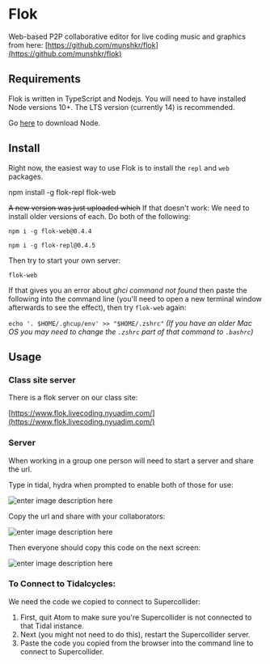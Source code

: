 # Flok
Web-based P2P collaborative editor for live coding music and graphics from here: [https://github.com/munshkr/flok](https://github.com/munshkr/flok)

## Requirements

Flok is written in TypeScript and Nodejs. You will need to have installed Node versions 10+. The LTS version (currently 14) is recommended.

Go  [here](https://nodejs.org/)  to download Node.

## [](https://github.com/munshkr/flok#install)Install

Right now, the easiest way to use Flok is to install the  `repl`  and  `web`  packages.

npm install -g flok-repl flok-web

~~A new version was just uploaded which~~ If that doesn't work: We need to install older versions of each. Do both of the following:

`npm i -g flok-web@0.4.4`

`npm i -g flok-repl@0.4.5`

Then try to start your own server:

`flok-web`

If that gives you an error about *ghci command not found* then paste the following into the command line (you'll need to open a new terminal window afterwards to see the effect), then try `flok-web` again:

`echo '. $HOME/.ghcup/env' >> "$HOME/.zshrc"`
*(If you have an older Mac OS you may need to change the `.zshrc` part of that command to `.bashrc`)*

## Usage

### Class site server

There is a flok server on our class site:

[https://www.flok.livecoding.nyuadim.com/](https://www.flok.livecoding.nyuadim.com/)

### Server

When working in a group one person will need to start a server and share the url.

Type in tidal, hydra when prompted to enable both of those for use:

![enter image description here](https://raw.githubusercontent.com/aaronsherwood/liveCoding/main/media/flok1.png)

Copy the url and share with your collaborators:

![enter image description here](https://raw.githubusercontent.com/aaronsherwood/liveCoding/main/media/flok2.png)

Then everyone should copy this code on the next screen:

![enter image description here](https://raw.githubusercontent.com/aaronsherwood/liveCoding/main/media/flok3.png)

### To Connect to Tidalcycles:

We need the code we copied to connect to Supercollider:

 1. First, quit Atom to make sure you're Supercollider is not connected
    to that Tidal instance.
 2. Next (you might not need to do this), restart the Supercollider server.
 3. Paste the code you copied from the browser into the command line to connect to Supercollider.
